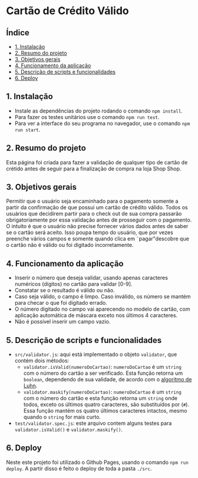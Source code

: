 # Cartão de Crédito Válido

## Índice

* [1. Instalação](#1-instalação)
* [2. Resumo do projeto](#2-resumo-do-projeto)
* [3. Objetivos gerais](#3-objetivo-gerais)
* [4. Funcionamento da aplicação](#4-funcionamento-da-aplicação)
* [5. Descrição de scripts e funcionalidades](#5-descrição-de-scripts-e-funcionalidades)
* [6. Deploy](#6-deploy)

## 1. Instalação

* Instale as dependências do projeto rodando o comando `npm install`.
* Para fazer os testes unitários use o comando `npm run test`.
* Para ver a interface do seu programa no navegador, use o comando `npm run start`.

## 2. Resumo do projeto

Esta página foi criada para fazer a validação de qualquer tipo de cartão de crétido antes de seguir para a finalização de compra na loja Shop Shop.

## 3. Objetivos gerais

Permitir que o usuário seja encaminhado para o pagamento somente a partir da confirmação de que possui um cartão de crédito válido. Todos os usuários que decidirem partir para o check out de sua compra passarão obrigatoriamente por essa validação antes de prosseguir com o pagamento. O intuito é que o usuário não precise fornecer vários dados antes de saber se o cartão será aceito. Isso poupa tempo do usuário, que por vezes preenche vários campos e somente quando clica em ˜pagar"descobre que o cartão não é válido ou foi digitado incorretamente.

## 4. Funcionamento da aplicação

* Inserir o número que deseja validar, usando apenas caracteres
  numéricos (dígitos) no cartão para validar [0-9].
* Constatar se o resultado é válido ou não.
* Caso seja válido, o campo é limpo. Caso inválido, os número se mantém para checar o que foi digitado errado.
* O número digitado no campo vai aparecendo no modelo de cartão, com aplicação automática de máscara exceto nos últimos 4 caracteres.
* Não é possível inserir um campo vazio.

## 5. Descrição de scripts e funcionalidades

* `src/validator.js`: aqui está implementado o objeto `validator`, que contém
  dois métodos:
  - `validator.isValid(numeroDoCartao)`: `numeroDoCartao` é um `string`
    com o número do cartão a ser verificado. Esta função retorna um
    `boolean`, dependendo de sua validade, de acordo com o [algoritmo de
    Luhn](https://en.wikipedia.org/wiki/Luhn_algorithm).
  - `validator.maskify(numeroDoCartao)`: `numeroDoCartao` é um `string`
    com o número do cartão e esta função retorna um `string` onde todos,
    exceto os últimos quatro caracteres, são substituídos por (`#`). Essa função mantém os quatro últimos caracteres intactos,
    mesmo quando o `string` for mais curto.
* `test/validator.spec.js`: este arquivo contem alguns testes para `validator.isValid()` e `validator.maskify()`.

## 6. Deploy

Neste este projeto foi utilizado o Github Pages, usando o comando `npm run deploy`. A partir disso é feito o deploy de toda a pasta `./src`.
